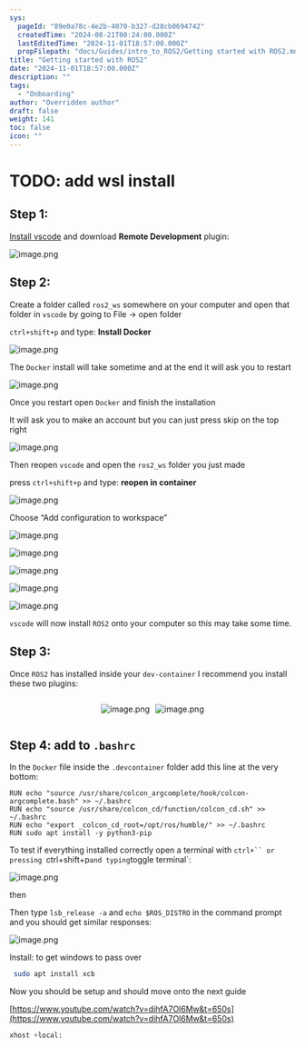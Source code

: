 ```yaml
---
sys:
  pageId: "89e0a78c-4e2b-4070-b327-d28cb0694742"
  createdTime: "2024-08-21T00:24:00.000Z"
  lastEditedTime: "2024-11-01T18:57:00.000Z"
  propFilepath: "docs/Guides/intro_to_ROS2/Getting started with ROS2.md"
title: "Getting started with ROS2"
date: "2024-11-01T18:57:00.000Z"
description: ""
tags:
  - "Onboarding"
author: "Overridden author"
draft: false
weight: 141
toc: false
icon: ""
---
```


# TODO: add wsl install

## Step 1:

[Install vscode](https://code.visualstudio.com/download) and download **Remote Development** plugin:

![image.png](https://prod-files-secure.s3.us-west-2.amazonaws.com/d518164a-d88e-44d1-a4ee-3adb3bd8bce0/efb52993-1881-4a40-b95e-6f020334f022/image.png?X-Amz-Algorithm=AWS4-HMAC-SHA256&X-Amz-Content-Sha256=UNSIGNED-PAYLOAD&X-Amz-Credential=ASIAZI2LB4666EHZXF5C%2F20250428%2Fus-west-2%2Fs3%2Faws4_request&X-Amz-Date=20250428T230817Z&X-Amz-Expires=3600&X-Amz-Security-Token=IQoJb3JpZ2luX2VjEOf%2F%2F%2F%2F%2F%2F%2F%2F%2F%2FwEaCXVzLXdlc3QtMiJGMEQCIFhUlNq2IH474DuwiSV4DQuTSI%2FfhIdHnplgaYO187b9AiAkEFGKAOeeCXVQoChVvdOF4WdzHoMPWQ%2BF7war9xRcKiqIBAiA%2F%2F%2F%2F%2F%2F%2F%2F%2F%2F8BEAAaDDYzNzQyMzE4MzgwNSIMJtLNbXU%2FytnsT72rKtwD5yREdW63phGDcUc8aY9oYI%2BjS61GcqEvai87qensy69xDFtz0JWz0yz27tQMlpY7OvvfiniRcKK8R18kzt7egphc3gnqUPZ6XpwuSeoxc6WaIvcrvZZIgfFb2oqb9htM9zvBsxMzpq%2BDydoMBo1ClzOALdkxxYZL2l5ilNQEeqNub5rO%2BUgBxIDg%2BO%2BQJREuGawWSxNkz8KXnqgLItxYRn9s6Knczc2tnUWmX86YVTTBMhOsBrRGStyFxgvxTYmBrRm7a4v3XFdx97i4%2FhucSTTwGbGMb159HPgOaKpE2uP66%2Fv9oiRMBvt4oWV%2FihNSGQELKElWDE9bijNFjbyba1Rq7atTH57t9W0iV0i7WKSWOdp6QKjPpEqrv%2FSiWizHiklhlqkZalDerFPpRqFWPV%2FCaKppozcbnabQAzvmKbrw1Xxi%2BCL0YBmZzwYTBZ56mnZs4nRqq8m1eeyq3M%2Fwlu9XEGtAn2R0pMjKsrEx7UBIw9hp1zbcDnpvgpV6A8py8R9DwTqBW2x67J0s39zj5kO7M3Dn9BiTz%2FH7W3DQb%2B7hABs5EyOSfHp0OLRxXU0hd%2BtY7ELISym2w3QnpkYMsmqbiiPNbap%2BkuNLmWQqbbaBrcHqW1ogDVYRZn8whorAwAY6pgEgzvE0cuAEVRAynMQVLJHvHPApyfCHKz94LHkYUskn3zw1QHlqKuHl1qY7O%2FTsIuqnh55sRwc56zsoSbwGBAioKKxMvGVzQD2SEf8yef00RVcJXjPxiM6xGUqNbhqeTR6KK0Km6sm7vl1uP%2Bb97Sz0H5N7eoOQ5aWc%2BEb7Jrt3qZm5OernY5ZFPbhA1mkPa6xPh%2B%2FyPp9ZPDyuqobR%2FXg%2B6LlTM7ed&X-Amz-Signature=d61c084c68f995020b1d6314014e6056467f7cd333fa70215188090729071866&X-Amz-SignedHeaders=host&x-id=GetObject)

## Step 2:

Create a folder called `ros2_ws` somewhere on your computer and open that folder in `vscode` by going to File → open folder 

`ctrl+shift+p` and type: **Install Docker**

![image.png](https://prod-files-secure.s3.us-west-2.amazonaws.com/d518164a-d88e-44d1-a4ee-3adb3bd8bce0/2269dc0e-1cd5-47ff-bceb-c04ad9b2eab0/image.png?X-Amz-Algorithm=AWS4-HMAC-SHA256&X-Amz-Content-Sha256=UNSIGNED-PAYLOAD&X-Amz-Credential=ASIAZI2LB4666EHZXF5C%2F20250428%2Fus-west-2%2Fs3%2Faws4_request&X-Amz-Date=20250428T230817Z&X-Amz-Expires=3600&X-Amz-Security-Token=IQoJb3JpZ2luX2VjEOf%2F%2F%2F%2F%2F%2F%2F%2F%2F%2FwEaCXVzLXdlc3QtMiJGMEQCIFhUlNq2IH474DuwiSV4DQuTSI%2FfhIdHnplgaYO187b9AiAkEFGKAOeeCXVQoChVvdOF4WdzHoMPWQ%2BF7war9xRcKiqIBAiA%2F%2F%2F%2F%2F%2F%2F%2F%2F%2F8BEAAaDDYzNzQyMzE4MzgwNSIMJtLNbXU%2FytnsT72rKtwD5yREdW63phGDcUc8aY9oYI%2BjS61GcqEvai87qensy69xDFtz0JWz0yz27tQMlpY7OvvfiniRcKK8R18kzt7egphc3gnqUPZ6XpwuSeoxc6WaIvcrvZZIgfFb2oqb9htM9zvBsxMzpq%2BDydoMBo1ClzOALdkxxYZL2l5ilNQEeqNub5rO%2BUgBxIDg%2BO%2BQJREuGawWSxNkz8KXnqgLItxYRn9s6Knczc2tnUWmX86YVTTBMhOsBrRGStyFxgvxTYmBrRm7a4v3XFdx97i4%2FhucSTTwGbGMb159HPgOaKpE2uP66%2Fv9oiRMBvt4oWV%2FihNSGQELKElWDE9bijNFjbyba1Rq7atTH57t9W0iV0i7WKSWOdp6QKjPpEqrv%2FSiWizHiklhlqkZalDerFPpRqFWPV%2FCaKppozcbnabQAzvmKbrw1Xxi%2BCL0YBmZzwYTBZ56mnZs4nRqq8m1eeyq3M%2Fwlu9XEGtAn2R0pMjKsrEx7UBIw9hp1zbcDnpvgpV6A8py8R9DwTqBW2x67J0s39zj5kO7M3Dn9BiTz%2FH7W3DQb%2B7hABs5EyOSfHp0OLRxXU0hd%2BtY7ELISym2w3QnpkYMsmqbiiPNbap%2BkuNLmWQqbbaBrcHqW1ogDVYRZn8whorAwAY6pgEgzvE0cuAEVRAynMQVLJHvHPApyfCHKz94LHkYUskn3zw1QHlqKuHl1qY7O%2FTsIuqnh55sRwc56zsoSbwGBAioKKxMvGVzQD2SEf8yef00RVcJXjPxiM6xGUqNbhqeTR6KK0Km6sm7vl1uP%2Bb97Sz0H5N7eoOQ5aWc%2BEb7Jrt3qZm5OernY5ZFPbhA1mkPa6xPh%2B%2FyPp9ZPDyuqobR%2FXg%2B6LlTM7ed&X-Amz-Signature=aa1ae035325083da325d2d8b82b73b8e0797c721f27bb15def6029ef7d7ddad3&X-Amz-SignedHeaders=host&x-id=GetObject)

The `Docker` install will take sometime and at the end it will ask you to restart

![image.png](https://prod-files-secure.s3.us-west-2.amazonaws.com/d518164a-d88e-44d1-a4ee-3adb3bd8bce0/ed233f78-be33-4b1f-b89c-9c346c0e961e/image.png?X-Amz-Algorithm=AWS4-HMAC-SHA256&X-Amz-Content-Sha256=UNSIGNED-PAYLOAD&X-Amz-Credential=ASIAZI2LB4666EHZXF5C%2F20250428%2Fus-west-2%2Fs3%2Faws4_request&X-Amz-Date=20250428T230817Z&X-Amz-Expires=3600&X-Amz-Security-Token=IQoJb3JpZ2luX2VjEOf%2F%2F%2F%2F%2F%2F%2F%2F%2F%2FwEaCXVzLXdlc3QtMiJGMEQCIFhUlNq2IH474DuwiSV4DQuTSI%2FfhIdHnplgaYO187b9AiAkEFGKAOeeCXVQoChVvdOF4WdzHoMPWQ%2BF7war9xRcKiqIBAiA%2F%2F%2F%2F%2F%2F%2F%2F%2F%2F8BEAAaDDYzNzQyMzE4MzgwNSIMJtLNbXU%2FytnsT72rKtwD5yREdW63phGDcUc8aY9oYI%2BjS61GcqEvai87qensy69xDFtz0JWz0yz27tQMlpY7OvvfiniRcKK8R18kzt7egphc3gnqUPZ6XpwuSeoxc6WaIvcrvZZIgfFb2oqb9htM9zvBsxMzpq%2BDydoMBo1ClzOALdkxxYZL2l5ilNQEeqNub5rO%2BUgBxIDg%2BO%2BQJREuGawWSxNkz8KXnqgLItxYRn9s6Knczc2tnUWmX86YVTTBMhOsBrRGStyFxgvxTYmBrRm7a4v3XFdx97i4%2FhucSTTwGbGMb159HPgOaKpE2uP66%2Fv9oiRMBvt4oWV%2FihNSGQELKElWDE9bijNFjbyba1Rq7atTH57t9W0iV0i7WKSWOdp6QKjPpEqrv%2FSiWizHiklhlqkZalDerFPpRqFWPV%2FCaKppozcbnabQAzvmKbrw1Xxi%2BCL0YBmZzwYTBZ56mnZs4nRqq8m1eeyq3M%2Fwlu9XEGtAn2R0pMjKsrEx7UBIw9hp1zbcDnpvgpV6A8py8R9DwTqBW2x67J0s39zj5kO7M3Dn9BiTz%2FH7W3DQb%2B7hABs5EyOSfHp0OLRxXU0hd%2BtY7ELISym2w3QnpkYMsmqbiiPNbap%2BkuNLmWQqbbaBrcHqW1ogDVYRZn8whorAwAY6pgEgzvE0cuAEVRAynMQVLJHvHPApyfCHKz94LHkYUskn3zw1QHlqKuHl1qY7O%2FTsIuqnh55sRwc56zsoSbwGBAioKKxMvGVzQD2SEf8yef00RVcJXjPxiM6xGUqNbhqeTR6KK0Km6sm7vl1uP%2Bb97Sz0H5N7eoOQ5aWc%2BEb7Jrt3qZm5OernY5ZFPbhA1mkPa6xPh%2B%2FyPp9ZPDyuqobR%2FXg%2B6LlTM7ed&X-Amz-Signature=2147510279e60a3f238b973943890c2bbfc0bcc70617a2ea1b85e66ecac92523&X-Amz-SignedHeaders=host&x-id=GetObject)

Once you restart open `Docker` and finish the installation

It will ask you to make an account but you can just press skip on the top right

![image.png](https://prod-files-secure.s3.us-west-2.amazonaws.com/d518164a-d88e-44d1-a4ee-3adb3bd8bce0/21010ad9-1659-4fd9-9f59-9932a09b2a3d/image.png?X-Amz-Algorithm=AWS4-HMAC-SHA256&X-Amz-Content-Sha256=UNSIGNED-PAYLOAD&X-Amz-Credential=ASIAZI2LB4666EHZXF5C%2F20250428%2Fus-west-2%2Fs3%2Faws4_request&X-Amz-Date=20250428T230817Z&X-Amz-Expires=3600&X-Amz-Security-Token=IQoJb3JpZ2luX2VjEOf%2F%2F%2F%2F%2F%2F%2F%2F%2F%2FwEaCXVzLXdlc3QtMiJGMEQCIFhUlNq2IH474DuwiSV4DQuTSI%2FfhIdHnplgaYO187b9AiAkEFGKAOeeCXVQoChVvdOF4WdzHoMPWQ%2BF7war9xRcKiqIBAiA%2F%2F%2F%2F%2F%2F%2F%2F%2F%2F8BEAAaDDYzNzQyMzE4MzgwNSIMJtLNbXU%2FytnsT72rKtwD5yREdW63phGDcUc8aY9oYI%2BjS61GcqEvai87qensy69xDFtz0JWz0yz27tQMlpY7OvvfiniRcKK8R18kzt7egphc3gnqUPZ6XpwuSeoxc6WaIvcrvZZIgfFb2oqb9htM9zvBsxMzpq%2BDydoMBo1ClzOALdkxxYZL2l5ilNQEeqNub5rO%2BUgBxIDg%2BO%2BQJREuGawWSxNkz8KXnqgLItxYRn9s6Knczc2tnUWmX86YVTTBMhOsBrRGStyFxgvxTYmBrRm7a4v3XFdx97i4%2FhucSTTwGbGMb159HPgOaKpE2uP66%2Fv9oiRMBvt4oWV%2FihNSGQELKElWDE9bijNFjbyba1Rq7atTH57t9W0iV0i7WKSWOdp6QKjPpEqrv%2FSiWizHiklhlqkZalDerFPpRqFWPV%2FCaKppozcbnabQAzvmKbrw1Xxi%2BCL0YBmZzwYTBZ56mnZs4nRqq8m1eeyq3M%2Fwlu9XEGtAn2R0pMjKsrEx7UBIw9hp1zbcDnpvgpV6A8py8R9DwTqBW2x67J0s39zj5kO7M3Dn9BiTz%2FH7W3DQb%2B7hABs5EyOSfHp0OLRxXU0hd%2BtY7ELISym2w3QnpkYMsmqbiiPNbap%2BkuNLmWQqbbaBrcHqW1ogDVYRZn8whorAwAY6pgEgzvE0cuAEVRAynMQVLJHvHPApyfCHKz94LHkYUskn3zw1QHlqKuHl1qY7O%2FTsIuqnh55sRwc56zsoSbwGBAioKKxMvGVzQD2SEf8yef00RVcJXjPxiM6xGUqNbhqeTR6KK0Km6sm7vl1uP%2Bb97Sz0H5N7eoOQ5aWc%2BEb7Jrt3qZm5OernY5ZFPbhA1mkPa6xPh%2B%2FyPp9ZPDyuqobR%2FXg%2B6LlTM7ed&X-Amz-Signature=0c5d75699ff0fd84c8e11610fbfc36d4a5732e7a2891cde19e8212dd8c403a76&X-Amz-SignedHeaders=host&x-id=GetObject)

Then reopen `vscode` and open the `ros2_ws` folder you just made

press `ctrl+shift+p` and type: **reopen in container**

![image.png](https://prod-files-secure.s3.us-west-2.amazonaws.com/d518164a-d88e-44d1-a4ee-3adb3bd8bce0/4e93b8c2-41ad-488c-8095-c74205196118/image.png?X-Amz-Algorithm=AWS4-HMAC-SHA256&X-Amz-Content-Sha256=UNSIGNED-PAYLOAD&X-Amz-Credential=ASIAZI2LB4666EHZXF5C%2F20250428%2Fus-west-2%2Fs3%2Faws4_request&X-Amz-Date=20250428T230817Z&X-Amz-Expires=3600&X-Amz-Security-Token=IQoJb3JpZ2luX2VjEOf%2F%2F%2F%2F%2F%2F%2F%2F%2F%2FwEaCXVzLXdlc3QtMiJGMEQCIFhUlNq2IH474DuwiSV4DQuTSI%2FfhIdHnplgaYO187b9AiAkEFGKAOeeCXVQoChVvdOF4WdzHoMPWQ%2BF7war9xRcKiqIBAiA%2F%2F%2F%2F%2F%2F%2F%2F%2F%2F8BEAAaDDYzNzQyMzE4MzgwNSIMJtLNbXU%2FytnsT72rKtwD5yREdW63phGDcUc8aY9oYI%2BjS61GcqEvai87qensy69xDFtz0JWz0yz27tQMlpY7OvvfiniRcKK8R18kzt7egphc3gnqUPZ6XpwuSeoxc6WaIvcrvZZIgfFb2oqb9htM9zvBsxMzpq%2BDydoMBo1ClzOALdkxxYZL2l5ilNQEeqNub5rO%2BUgBxIDg%2BO%2BQJREuGawWSxNkz8KXnqgLItxYRn9s6Knczc2tnUWmX86YVTTBMhOsBrRGStyFxgvxTYmBrRm7a4v3XFdx97i4%2FhucSTTwGbGMb159HPgOaKpE2uP66%2Fv9oiRMBvt4oWV%2FihNSGQELKElWDE9bijNFjbyba1Rq7atTH57t9W0iV0i7WKSWOdp6QKjPpEqrv%2FSiWizHiklhlqkZalDerFPpRqFWPV%2FCaKppozcbnabQAzvmKbrw1Xxi%2BCL0YBmZzwYTBZ56mnZs4nRqq8m1eeyq3M%2Fwlu9XEGtAn2R0pMjKsrEx7UBIw9hp1zbcDnpvgpV6A8py8R9DwTqBW2x67J0s39zj5kO7M3Dn9BiTz%2FH7W3DQb%2B7hABs5EyOSfHp0OLRxXU0hd%2BtY7ELISym2w3QnpkYMsmqbiiPNbap%2BkuNLmWQqbbaBrcHqW1ogDVYRZn8whorAwAY6pgEgzvE0cuAEVRAynMQVLJHvHPApyfCHKz94LHkYUskn3zw1QHlqKuHl1qY7O%2FTsIuqnh55sRwc56zsoSbwGBAioKKxMvGVzQD2SEf8yef00RVcJXjPxiM6xGUqNbhqeTR6KK0Km6sm7vl1uP%2Bb97Sz0H5N7eoOQ5aWc%2BEb7Jrt3qZm5OernY5ZFPbhA1mkPa6xPh%2B%2FyPp9ZPDyuqobR%2FXg%2B6LlTM7ed&X-Amz-Signature=19dff40a9b7b6580157ddc84c4a7dfdc452687480c2f68407171152722caf13d&X-Amz-SignedHeaders=host&x-id=GetObject)

Choose “Add configuration to workspace”

![image.png](https://prod-files-secure.s3.us-west-2.amazonaws.com/d518164a-d88e-44d1-a4ee-3adb3bd8bce0/9560b282-5060-4989-ba37-97e7b2c22476/image.png?X-Amz-Algorithm=AWS4-HMAC-SHA256&X-Amz-Content-Sha256=UNSIGNED-PAYLOAD&X-Amz-Credential=ASIAZI2LB4666EHZXF5C%2F20250428%2Fus-west-2%2Fs3%2Faws4_request&X-Amz-Date=20250428T230817Z&X-Amz-Expires=3600&X-Amz-Security-Token=IQoJb3JpZ2luX2VjEOf%2F%2F%2F%2F%2F%2F%2F%2F%2F%2FwEaCXVzLXdlc3QtMiJGMEQCIFhUlNq2IH474DuwiSV4DQuTSI%2FfhIdHnplgaYO187b9AiAkEFGKAOeeCXVQoChVvdOF4WdzHoMPWQ%2BF7war9xRcKiqIBAiA%2F%2F%2F%2F%2F%2F%2F%2F%2F%2F8BEAAaDDYzNzQyMzE4MzgwNSIMJtLNbXU%2FytnsT72rKtwD5yREdW63phGDcUc8aY9oYI%2BjS61GcqEvai87qensy69xDFtz0JWz0yz27tQMlpY7OvvfiniRcKK8R18kzt7egphc3gnqUPZ6XpwuSeoxc6WaIvcrvZZIgfFb2oqb9htM9zvBsxMzpq%2BDydoMBo1ClzOALdkxxYZL2l5ilNQEeqNub5rO%2BUgBxIDg%2BO%2BQJREuGawWSxNkz8KXnqgLItxYRn9s6Knczc2tnUWmX86YVTTBMhOsBrRGStyFxgvxTYmBrRm7a4v3XFdx97i4%2FhucSTTwGbGMb159HPgOaKpE2uP66%2Fv9oiRMBvt4oWV%2FihNSGQELKElWDE9bijNFjbyba1Rq7atTH57t9W0iV0i7WKSWOdp6QKjPpEqrv%2FSiWizHiklhlqkZalDerFPpRqFWPV%2FCaKppozcbnabQAzvmKbrw1Xxi%2BCL0YBmZzwYTBZ56mnZs4nRqq8m1eeyq3M%2Fwlu9XEGtAn2R0pMjKsrEx7UBIw9hp1zbcDnpvgpV6A8py8R9DwTqBW2x67J0s39zj5kO7M3Dn9BiTz%2FH7W3DQb%2B7hABs5EyOSfHp0OLRxXU0hd%2BtY7ELISym2w3QnpkYMsmqbiiPNbap%2BkuNLmWQqbbaBrcHqW1ogDVYRZn8whorAwAY6pgEgzvE0cuAEVRAynMQVLJHvHPApyfCHKz94LHkYUskn3zw1QHlqKuHl1qY7O%2FTsIuqnh55sRwc56zsoSbwGBAioKKxMvGVzQD2SEf8yef00RVcJXjPxiM6xGUqNbhqeTR6KK0Km6sm7vl1uP%2Bb97Sz0H5N7eoOQ5aWc%2BEb7Jrt3qZm5OernY5ZFPbhA1mkPa6xPh%2B%2FyPp9ZPDyuqobR%2FXg%2B6LlTM7ed&X-Amz-Signature=bb8d868a58518c1343ee6f35a91a52f1bb7afb5a7499b31e48075564bcbd1d28&X-Amz-SignedHeaders=host&x-id=GetObject)

![image.png](https://prod-files-secure.s3.us-west-2.amazonaws.com/d518164a-d88e-44d1-a4ee-3adb3bd8bce0/2ee63f81-886b-48e8-a553-dc6e5eac99e4/image.png?X-Amz-Algorithm=AWS4-HMAC-SHA256&X-Amz-Content-Sha256=UNSIGNED-PAYLOAD&X-Amz-Credential=ASIAZI2LB4666EHZXF5C%2F20250428%2Fus-west-2%2Fs3%2Faws4_request&X-Amz-Date=20250428T230817Z&X-Amz-Expires=3600&X-Amz-Security-Token=IQoJb3JpZ2luX2VjEOf%2F%2F%2F%2F%2F%2F%2F%2F%2F%2FwEaCXVzLXdlc3QtMiJGMEQCIFhUlNq2IH474DuwiSV4DQuTSI%2FfhIdHnplgaYO187b9AiAkEFGKAOeeCXVQoChVvdOF4WdzHoMPWQ%2BF7war9xRcKiqIBAiA%2F%2F%2F%2F%2F%2F%2F%2F%2F%2F8BEAAaDDYzNzQyMzE4MzgwNSIMJtLNbXU%2FytnsT72rKtwD5yREdW63phGDcUc8aY9oYI%2BjS61GcqEvai87qensy69xDFtz0JWz0yz27tQMlpY7OvvfiniRcKK8R18kzt7egphc3gnqUPZ6XpwuSeoxc6WaIvcrvZZIgfFb2oqb9htM9zvBsxMzpq%2BDydoMBo1ClzOALdkxxYZL2l5ilNQEeqNub5rO%2BUgBxIDg%2BO%2BQJREuGawWSxNkz8KXnqgLItxYRn9s6Knczc2tnUWmX86YVTTBMhOsBrRGStyFxgvxTYmBrRm7a4v3XFdx97i4%2FhucSTTwGbGMb159HPgOaKpE2uP66%2Fv9oiRMBvt4oWV%2FihNSGQELKElWDE9bijNFjbyba1Rq7atTH57t9W0iV0i7WKSWOdp6QKjPpEqrv%2FSiWizHiklhlqkZalDerFPpRqFWPV%2FCaKppozcbnabQAzvmKbrw1Xxi%2BCL0YBmZzwYTBZ56mnZs4nRqq8m1eeyq3M%2Fwlu9XEGtAn2R0pMjKsrEx7UBIw9hp1zbcDnpvgpV6A8py8R9DwTqBW2x67J0s39zj5kO7M3Dn9BiTz%2FH7W3DQb%2B7hABs5EyOSfHp0OLRxXU0hd%2BtY7ELISym2w3QnpkYMsmqbiiPNbap%2BkuNLmWQqbbaBrcHqW1ogDVYRZn8whorAwAY6pgEgzvE0cuAEVRAynMQVLJHvHPApyfCHKz94LHkYUskn3zw1QHlqKuHl1qY7O%2FTsIuqnh55sRwc56zsoSbwGBAioKKxMvGVzQD2SEf8yef00RVcJXjPxiM6xGUqNbhqeTR6KK0Km6sm7vl1uP%2Bb97Sz0H5N7eoOQ5aWc%2BEb7Jrt3qZm5OernY5ZFPbhA1mkPa6xPh%2B%2FyPp9ZPDyuqobR%2FXg%2B6LlTM7ed&X-Amz-Signature=232ce1ee279d7fb1235b70acfc474a98fcbc8ac976dbaa107d33ab288cecdf62&X-Amz-SignedHeaders=host&x-id=GetObject)

![image.png](https://prod-files-secure.s3.us-west-2.amazonaws.com/d518164a-d88e-44d1-a4ee-3adb3bd8bce0/ae1580b2-b048-407e-aed9-b584224a7a04/image.png?X-Amz-Algorithm=AWS4-HMAC-SHA256&X-Amz-Content-Sha256=UNSIGNED-PAYLOAD&X-Amz-Credential=ASIAZI2LB4666EHZXF5C%2F20250428%2Fus-west-2%2Fs3%2Faws4_request&X-Amz-Date=20250428T230817Z&X-Amz-Expires=3600&X-Amz-Security-Token=IQoJb3JpZ2luX2VjEOf%2F%2F%2F%2F%2F%2F%2F%2F%2F%2FwEaCXVzLXdlc3QtMiJGMEQCIFhUlNq2IH474DuwiSV4DQuTSI%2FfhIdHnplgaYO187b9AiAkEFGKAOeeCXVQoChVvdOF4WdzHoMPWQ%2BF7war9xRcKiqIBAiA%2F%2F%2F%2F%2F%2F%2F%2F%2F%2F8BEAAaDDYzNzQyMzE4MzgwNSIMJtLNbXU%2FytnsT72rKtwD5yREdW63phGDcUc8aY9oYI%2BjS61GcqEvai87qensy69xDFtz0JWz0yz27tQMlpY7OvvfiniRcKK8R18kzt7egphc3gnqUPZ6XpwuSeoxc6WaIvcrvZZIgfFb2oqb9htM9zvBsxMzpq%2BDydoMBo1ClzOALdkxxYZL2l5ilNQEeqNub5rO%2BUgBxIDg%2BO%2BQJREuGawWSxNkz8KXnqgLItxYRn9s6Knczc2tnUWmX86YVTTBMhOsBrRGStyFxgvxTYmBrRm7a4v3XFdx97i4%2FhucSTTwGbGMb159HPgOaKpE2uP66%2Fv9oiRMBvt4oWV%2FihNSGQELKElWDE9bijNFjbyba1Rq7atTH57t9W0iV0i7WKSWOdp6QKjPpEqrv%2FSiWizHiklhlqkZalDerFPpRqFWPV%2FCaKppozcbnabQAzvmKbrw1Xxi%2BCL0YBmZzwYTBZ56mnZs4nRqq8m1eeyq3M%2Fwlu9XEGtAn2R0pMjKsrEx7UBIw9hp1zbcDnpvgpV6A8py8R9DwTqBW2x67J0s39zj5kO7M3Dn9BiTz%2FH7W3DQb%2B7hABs5EyOSfHp0OLRxXU0hd%2BtY7ELISym2w3QnpkYMsmqbiiPNbap%2BkuNLmWQqbbaBrcHqW1ogDVYRZn8whorAwAY6pgEgzvE0cuAEVRAynMQVLJHvHPApyfCHKz94LHkYUskn3zw1QHlqKuHl1qY7O%2FTsIuqnh55sRwc56zsoSbwGBAioKKxMvGVzQD2SEf8yef00RVcJXjPxiM6xGUqNbhqeTR6KK0Km6sm7vl1uP%2Bb97Sz0H5N7eoOQ5aWc%2BEb7Jrt3qZm5OernY5ZFPbhA1mkPa6xPh%2B%2FyPp9ZPDyuqobR%2FXg%2B6LlTM7ed&X-Amz-Signature=6f14c167bf5d5590efd81d05b7c0dc594c4bc29af43470c76586f3af724cf31a&X-Amz-SignedHeaders=host&x-id=GetObject)

![image.png](https://prod-files-secure.s3.us-west-2.amazonaws.com/d518164a-d88e-44d1-a4ee-3adb3bd8bce0/53255b28-f75e-430f-b9e3-c0ac8577e42b/image.png?X-Amz-Algorithm=AWS4-HMAC-SHA256&X-Amz-Content-Sha256=UNSIGNED-PAYLOAD&X-Amz-Credential=ASIAZI2LB4666EHZXF5C%2F20250428%2Fus-west-2%2Fs3%2Faws4_request&X-Amz-Date=20250428T230817Z&X-Amz-Expires=3600&X-Amz-Security-Token=IQoJb3JpZ2luX2VjEOf%2F%2F%2F%2F%2F%2F%2F%2F%2F%2FwEaCXVzLXdlc3QtMiJGMEQCIFhUlNq2IH474DuwiSV4DQuTSI%2FfhIdHnplgaYO187b9AiAkEFGKAOeeCXVQoChVvdOF4WdzHoMPWQ%2BF7war9xRcKiqIBAiA%2F%2F%2F%2F%2F%2F%2F%2F%2F%2F8BEAAaDDYzNzQyMzE4MzgwNSIMJtLNbXU%2FytnsT72rKtwD5yREdW63phGDcUc8aY9oYI%2BjS61GcqEvai87qensy69xDFtz0JWz0yz27tQMlpY7OvvfiniRcKK8R18kzt7egphc3gnqUPZ6XpwuSeoxc6WaIvcrvZZIgfFb2oqb9htM9zvBsxMzpq%2BDydoMBo1ClzOALdkxxYZL2l5ilNQEeqNub5rO%2BUgBxIDg%2BO%2BQJREuGawWSxNkz8KXnqgLItxYRn9s6Knczc2tnUWmX86YVTTBMhOsBrRGStyFxgvxTYmBrRm7a4v3XFdx97i4%2FhucSTTwGbGMb159HPgOaKpE2uP66%2Fv9oiRMBvt4oWV%2FihNSGQELKElWDE9bijNFjbyba1Rq7atTH57t9W0iV0i7WKSWOdp6QKjPpEqrv%2FSiWizHiklhlqkZalDerFPpRqFWPV%2FCaKppozcbnabQAzvmKbrw1Xxi%2BCL0YBmZzwYTBZ56mnZs4nRqq8m1eeyq3M%2Fwlu9XEGtAn2R0pMjKsrEx7UBIw9hp1zbcDnpvgpV6A8py8R9DwTqBW2x67J0s39zj5kO7M3Dn9BiTz%2FH7W3DQb%2B7hABs5EyOSfHp0OLRxXU0hd%2BtY7ELISym2w3QnpkYMsmqbiiPNbap%2BkuNLmWQqbbaBrcHqW1ogDVYRZn8whorAwAY6pgEgzvE0cuAEVRAynMQVLJHvHPApyfCHKz94LHkYUskn3zw1QHlqKuHl1qY7O%2FTsIuqnh55sRwc56zsoSbwGBAioKKxMvGVzQD2SEf8yef00RVcJXjPxiM6xGUqNbhqeTR6KK0Km6sm7vl1uP%2Bb97Sz0H5N7eoOQ5aWc%2BEb7Jrt3qZm5OernY5ZFPbhA1mkPa6xPh%2B%2FyPp9ZPDyuqobR%2FXg%2B6LlTM7ed&X-Amz-Signature=cb7350804ada1a5ea57fd7085f6cd9d0f4396e7a39737d9036026885076bea6a&X-Amz-SignedHeaders=host&x-id=GetObject)

![image.png](https://prod-files-secure.s3.us-west-2.amazonaws.com/d518164a-d88e-44d1-a4ee-3adb3bd8bce0/7c562767-5af9-4ffb-97d1-327bcdf4ee00/image.png?X-Amz-Algorithm=AWS4-HMAC-SHA256&X-Amz-Content-Sha256=UNSIGNED-PAYLOAD&X-Amz-Credential=ASIAZI2LB4666EHZXF5C%2F20250428%2Fus-west-2%2Fs3%2Faws4_request&X-Amz-Date=20250428T230817Z&X-Amz-Expires=3600&X-Amz-Security-Token=IQoJb3JpZ2luX2VjEOf%2F%2F%2F%2F%2F%2F%2F%2F%2F%2FwEaCXVzLXdlc3QtMiJGMEQCIFhUlNq2IH474DuwiSV4DQuTSI%2FfhIdHnplgaYO187b9AiAkEFGKAOeeCXVQoChVvdOF4WdzHoMPWQ%2BF7war9xRcKiqIBAiA%2F%2F%2F%2F%2F%2F%2F%2F%2F%2F8BEAAaDDYzNzQyMzE4MzgwNSIMJtLNbXU%2FytnsT72rKtwD5yREdW63phGDcUc8aY9oYI%2BjS61GcqEvai87qensy69xDFtz0JWz0yz27tQMlpY7OvvfiniRcKK8R18kzt7egphc3gnqUPZ6XpwuSeoxc6WaIvcrvZZIgfFb2oqb9htM9zvBsxMzpq%2BDydoMBo1ClzOALdkxxYZL2l5ilNQEeqNub5rO%2BUgBxIDg%2BO%2BQJREuGawWSxNkz8KXnqgLItxYRn9s6Knczc2tnUWmX86YVTTBMhOsBrRGStyFxgvxTYmBrRm7a4v3XFdx97i4%2FhucSTTwGbGMb159HPgOaKpE2uP66%2Fv9oiRMBvt4oWV%2FihNSGQELKElWDE9bijNFjbyba1Rq7atTH57t9W0iV0i7WKSWOdp6QKjPpEqrv%2FSiWizHiklhlqkZalDerFPpRqFWPV%2FCaKppozcbnabQAzvmKbrw1Xxi%2BCL0YBmZzwYTBZ56mnZs4nRqq8m1eeyq3M%2Fwlu9XEGtAn2R0pMjKsrEx7UBIw9hp1zbcDnpvgpV6A8py8R9DwTqBW2x67J0s39zj5kO7M3Dn9BiTz%2FH7W3DQb%2B7hABs5EyOSfHp0OLRxXU0hd%2BtY7ELISym2w3QnpkYMsmqbiiPNbap%2BkuNLmWQqbbaBrcHqW1ogDVYRZn8whorAwAY6pgEgzvE0cuAEVRAynMQVLJHvHPApyfCHKz94LHkYUskn3zw1QHlqKuHl1qY7O%2FTsIuqnh55sRwc56zsoSbwGBAioKKxMvGVzQD2SEf8yef00RVcJXjPxiM6xGUqNbhqeTR6KK0Km6sm7vl1uP%2Bb97Sz0H5N7eoOQ5aWc%2BEb7Jrt3qZm5OernY5ZFPbhA1mkPa6xPh%2B%2FyPp9ZPDyuqobR%2FXg%2B6LlTM7ed&X-Amz-Signature=e6130a5c32f41915fc7da1bfe010586fd0f17bb07aac7476d81037155017af47&X-Amz-SignedHeaders=host&x-id=GetObject)

`vscode` will now install `ROS2` onto your computer so this may take some time.

## Step 3:

Once `ROS2` has installed inside your `dev-container` I recommend you install these two plugins:

<div style="display: flex;flex-direction: row; column-gap:10px; max-width: 630px;justify-content: center;">
<div>

![image.png](https://prod-files-secure.s3.us-west-2.amazonaws.com/d518164a-d88e-44d1-a4ee-3adb3bd8bce0/3fc3d550-5a54-4ba1-ba6b-faa01cdb7369/image.png?X-Amz-Algorithm=AWS4-HMAC-SHA256&X-Amz-Content-Sha256=UNSIGNED-PAYLOAD&X-Amz-Credential=ASIAZI2LB466YX6CUQAQ%2F20250428%2Fus-west-2%2Fs3%2Faws4_request&X-Amz-Date=20250428T230825Z&X-Amz-Expires=3600&X-Amz-Security-Token=IQoJb3JpZ2luX2VjEOf%2F%2F%2F%2F%2F%2F%2F%2F%2F%2FwEaCXVzLXdlc3QtMiJHMEUCIQDAz1ZPhW9Zcg1ySBqSVg0OepuoDUbDwXsJelbI1txjuQIgGaQrtR6vCmSk2OLX%2FWb1URKq%2FzcMFv0NAyMLpJ%2BdGqkqiAQIgP%2F%2F%2F%2F%2F%2F%2F%2F%2F%2FARAAGgw2Mzc0MjMxODM4MDUiDOzn%2FDQK0OYEv7cpkircA%2BGLGnsGxNWd3hE9aXRSFDVKdX0Av7EMGIx5iYbbJyfyI%2FIOv9eMtsDbhVhAUfOSPJ5h4tGuuO9VSlz1YtSm9arD970NcZez%2B86Xc%2BjvwwESYsC1RckFaFjYiPuEkvMn8mN85c%2F5RXIXpSVjQQ6%2FwBGybfBTjnKcEd60ruj289XXGMO1tBwz8kRop4gEE6PnMUP3y03p4MbspMisPDRfyYLYPXz6CY7XkH4yAhGnybxd3V4UxbdIpGXbWrIBVBOvmni4ZTKiGSvR4KYBt6xJfy1FEv9%2FgRu2qu7tjXV4PFHNxftVH%2FwOYK2kaUJpwru9DMjzwBME6ukSZj3UST1N%2BrLg%2F14OCxr5Y%2BMV%2Fz6fAH%2FF2Sm1MiTmkHMkBFNtgi363OYUEd0mNe0RG4iDnfvj0M4jaBFzcj0LQ8zlP%2F8LUl67FLrrFbZjLS0xzQ8EEvTUlYHwV7rp3Bz0k7MrXeGwaXkkIFunxrN46CMgrDePlq4xHgA83JnlyLXeOT01SeKMfB590mJ%2Fxj1QzBFO2hQmWRY%2F7cQ5WDJiBLsbaL0fp4Zkj2B%2FxR%2FkdSz4JogO1kBuAA9kvz2Q45WjIFq7imsYuA3925n9D3WaKqzn7JGy4Qbp5vf%2BSXH8HX%2F4K%2FxpMPiJwMAGOqUBNPzoqaWowKMkOHtq1Z%2Bb6Eilx1SprbZGC%2BwabT1fRpK8e%2FqSeGzlkWOnA0VbbW19XSbkt1sLpUl9NznSfINVwBcqejkmqii%2F7FKmSIA6DtY7e2XupXqUxtrzYfTT%2BfAdS9lArxcCcGxrVwcEpGMv4T6eSsEoxChfmLkPZDfh380XaRuFhHHq1Leks4AZi%2FnEmxyTCadUEpMBMvqN%2B%2Bk5gxVdDf5u&X-Amz-Signature=7961c1336ca018a5d6a68a6a454a166351cb9cc73ce15042b497015f650a25ff&X-Amz-SignedHeaders=host&x-id=GetObject)

</div>
<div>

![image.png](https://prod-files-secure.s3.us-west-2.amazonaws.com/d518164a-d88e-44d1-a4ee-3adb3bd8bce0/d994cc66-13c2-4093-a5a3-f84cf4601a82/image.png?X-Amz-Algorithm=AWS4-HMAC-SHA256&X-Amz-Content-Sha256=UNSIGNED-PAYLOAD&X-Amz-Credential=ASIAZI2LB466XFZMBWVI%2F20250428%2Fus-west-2%2Fs3%2Faws4_request&X-Amz-Date=20250428T230826Z&X-Amz-Expires=3600&X-Amz-Security-Token=IQoJb3JpZ2luX2VjEOf%2F%2F%2F%2F%2F%2F%2F%2F%2F%2FwEaCXVzLXdlc3QtMiJGMEQCIExfQrA6ZmAmktjkYOIF%2FV3dckLY5G%2Bv9pQGZns%2BJUGtAiBOWCeLtvIZOm5vninj8v74SIyJqak4vIHmlHx1MW4eACqIBAiA%2F%2F%2F%2F%2F%2F%2F%2F%2F%2F8BEAAaDDYzNzQyMzE4MzgwNSIMufAOORQ4VauIQKfRKtwDsJuYTcYdKOj%2B2ORMqJUl1mLOt%2FJkM9re2sIO7IvUXgFptgJPTzPkaQdu5WiG9mcmtC61b14u11y%2FjFUIPDTUQBqg1lEwKzKmnrdwbnQPaMxgCk9R9YHSEzKfEvkEi1%2BegFd0SP7KoD69tBvlGzOUhAC2o78U1qdpaFKU62sNvJYuFRlcptf37O9uYnXt1RgeFfSeZQQ798aGJPDhawaSv5imU2iG8td5h6gTP5uZfmjVxzRwhypZ0N%2F3pizc9UmBPDzjfn7mCx2fDLDYuE%2FGjdBAHKDBFrsOuw5BCZWYzNuXuq6bC%2FA%2Ft1Cvdu6zpsY%2BMrsFKxZayrQ3XCcYMVTGfefcBh5pGqiZbyX6pfhS7qWVR9Dq0Z3ZDTElOK%2B1Rl9GsUHNHO00lmUkVrHnycIIk9Zld%2F1FGiNGF2cr3FgN7FSWE29x9y2q8wO%2BsfkWmpVMuDxGvCZIwdLAFiK730FvE%2Fs53AXndwiyXI5L5%2FB18TDNm93GHOIP%2BZXUKzF12yGRfcTfT5HnC7wt30og%2BooN6aPhbEorCypXayvWJcWm8zahqGmG5xIDV6zcgToie4JgxG64jtFEKyetVQ4m5ZoP102tlgvYSzXVLJvYCgNh%2BqbxIRJHXjwUUncfPa0wmorAwAY6pgEHxv4Spv8bCFTFStsLszT7djXA1WziTUplATPT5xf%2FKmuucfHJ2HO0AZcJyxZDk7w7ZTxnEm1eCajZCbQHeArpMkt%2FbCWHr8LFoSC0i9P0lwVJ1TzcZsoncg6P74Su6d0Fjnp4bfXdz6SOOzkr%2FYfbBG38M4vfhFgAJ5vDQYqMaL9FhK%2FZhIuAN7RWJH6dmX2EyqB2zK1tytWUdiSb%2F%2BPzsnt3patY&X-Amz-Signature=188038a02557d199a37a8421b725b2131ee70c02829659df90a92afe28cfd038&X-Amz-SignedHeaders=host&x-id=GetObject)

</div>
</div>

## Step 4: add to `.bashrc`

In the `Docker` file inside the `.devcontainer` folder add this line at the very bottom: 

```docker
RUN echo "source /usr/share/colcon_argcomplete/hook/colcon-argcomplete.bash" >> ~/.bashrc
RUN echo "source /usr/share/colcon_cd/function/colcon_cd.sh" >> ~/.bashrc
RUN echo "export _colcon_cd_root=/opt/ros/humble/" >> ~/.bashrc
RUN sudo apt install -y python3-pip 
```

To test if everything installed correctly open a terminal with `ctrl+`` or pressing `ctrl+shift+p` and typing `toggle terminal`:

![image.png](https://prod-files-secure.s3.us-west-2.amazonaws.com/d518164a-d88e-44d1-a4ee-3adb3bd8bce0/6a4943d8-b04e-4c02-9a58-775f3384d1a5/image.png?X-Amz-Algorithm=AWS4-HMAC-SHA256&X-Amz-Content-Sha256=UNSIGNED-PAYLOAD&X-Amz-Credential=ASIAZI2LB4666EHZXF5C%2F20250428%2Fus-west-2%2Fs3%2Faws4_request&X-Amz-Date=20250428T230817Z&X-Amz-Expires=3600&X-Amz-Security-Token=IQoJb3JpZ2luX2VjEOf%2F%2F%2F%2F%2F%2F%2F%2F%2F%2FwEaCXVzLXdlc3QtMiJGMEQCIFhUlNq2IH474DuwiSV4DQuTSI%2FfhIdHnplgaYO187b9AiAkEFGKAOeeCXVQoChVvdOF4WdzHoMPWQ%2BF7war9xRcKiqIBAiA%2F%2F%2F%2F%2F%2F%2F%2F%2F%2F8BEAAaDDYzNzQyMzE4MzgwNSIMJtLNbXU%2FytnsT72rKtwD5yREdW63phGDcUc8aY9oYI%2BjS61GcqEvai87qensy69xDFtz0JWz0yz27tQMlpY7OvvfiniRcKK8R18kzt7egphc3gnqUPZ6XpwuSeoxc6WaIvcrvZZIgfFb2oqb9htM9zvBsxMzpq%2BDydoMBo1ClzOALdkxxYZL2l5ilNQEeqNub5rO%2BUgBxIDg%2BO%2BQJREuGawWSxNkz8KXnqgLItxYRn9s6Knczc2tnUWmX86YVTTBMhOsBrRGStyFxgvxTYmBrRm7a4v3XFdx97i4%2FhucSTTwGbGMb159HPgOaKpE2uP66%2Fv9oiRMBvt4oWV%2FihNSGQELKElWDE9bijNFjbyba1Rq7atTH57t9W0iV0i7WKSWOdp6QKjPpEqrv%2FSiWizHiklhlqkZalDerFPpRqFWPV%2FCaKppozcbnabQAzvmKbrw1Xxi%2BCL0YBmZzwYTBZ56mnZs4nRqq8m1eeyq3M%2Fwlu9XEGtAn2R0pMjKsrEx7UBIw9hp1zbcDnpvgpV6A8py8R9DwTqBW2x67J0s39zj5kO7M3Dn9BiTz%2FH7W3DQb%2B7hABs5EyOSfHp0OLRxXU0hd%2BtY7ELISym2w3QnpkYMsmqbiiPNbap%2BkuNLmWQqbbaBrcHqW1ogDVYRZn8whorAwAY6pgEgzvE0cuAEVRAynMQVLJHvHPApyfCHKz94LHkYUskn3zw1QHlqKuHl1qY7O%2FTsIuqnh55sRwc56zsoSbwGBAioKKxMvGVzQD2SEf8yef00RVcJXjPxiM6xGUqNbhqeTR6KK0Km6sm7vl1uP%2Bb97Sz0H5N7eoOQ5aWc%2BEb7Jrt3qZm5OernY5ZFPbhA1mkPa6xPh%2B%2FyPp9ZPDyuqobR%2FXg%2B6LlTM7ed&X-Amz-Signature=f046463f9698c4aac0b37e3a4401d738f1892ee9c3840413b9f564dcc4ff9d5a&X-Amz-SignedHeaders=host&x-id=GetObject)

then 

Then type `lsb_release -a` and `echo $ROS_DISTRO` in the command prompt and you should get similar responses:

![image.png](https://prod-files-secure.s3.us-west-2.amazonaws.com/d518164a-d88e-44d1-a4ee-3adb3bd8bce0/3e635dec-a805-4e85-8b9e-d000e5b71a4e/image.png?X-Amz-Algorithm=AWS4-HMAC-SHA256&X-Amz-Content-Sha256=UNSIGNED-PAYLOAD&X-Amz-Credential=ASIAZI2LB4666EHZXF5C%2F20250428%2Fus-west-2%2Fs3%2Faws4_request&X-Amz-Date=20250428T230817Z&X-Amz-Expires=3600&X-Amz-Security-Token=IQoJb3JpZ2luX2VjEOf%2F%2F%2F%2F%2F%2F%2F%2F%2F%2FwEaCXVzLXdlc3QtMiJGMEQCIFhUlNq2IH474DuwiSV4DQuTSI%2FfhIdHnplgaYO187b9AiAkEFGKAOeeCXVQoChVvdOF4WdzHoMPWQ%2BF7war9xRcKiqIBAiA%2F%2F%2F%2F%2F%2F%2F%2F%2F%2F8BEAAaDDYzNzQyMzE4MzgwNSIMJtLNbXU%2FytnsT72rKtwD5yREdW63phGDcUc8aY9oYI%2BjS61GcqEvai87qensy69xDFtz0JWz0yz27tQMlpY7OvvfiniRcKK8R18kzt7egphc3gnqUPZ6XpwuSeoxc6WaIvcrvZZIgfFb2oqb9htM9zvBsxMzpq%2BDydoMBo1ClzOALdkxxYZL2l5ilNQEeqNub5rO%2BUgBxIDg%2BO%2BQJREuGawWSxNkz8KXnqgLItxYRn9s6Knczc2tnUWmX86YVTTBMhOsBrRGStyFxgvxTYmBrRm7a4v3XFdx97i4%2FhucSTTwGbGMb159HPgOaKpE2uP66%2Fv9oiRMBvt4oWV%2FihNSGQELKElWDE9bijNFjbyba1Rq7atTH57t9W0iV0i7WKSWOdp6QKjPpEqrv%2FSiWizHiklhlqkZalDerFPpRqFWPV%2FCaKppozcbnabQAzvmKbrw1Xxi%2BCL0YBmZzwYTBZ56mnZs4nRqq8m1eeyq3M%2Fwlu9XEGtAn2R0pMjKsrEx7UBIw9hp1zbcDnpvgpV6A8py8R9DwTqBW2x67J0s39zj5kO7M3Dn9BiTz%2FH7W3DQb%2B7hABs5EyOSfHp0OLRxXU0hd%2BtY7ELISym2w3QnpkYMsmqbiiPNbap%2BkuNLmWQqbbaBrcHqW1ogDVYRZn8whorAwAY6pgEgzvE0cuAEVRAynMQVLJHvHPApyfCHKz94LHkYUskn3zw1QHlqKuHl1qY7O%2FTsIuqnh55sRwc56zsoSbwGBAioKKxMvGVzQD2SEf8yef00RVcJXjPxiM6xGUqNbhqeTR6KK0Km6sm7vl1uP%2Bb97Sz0H5N7eoOQ5aWc%2BEb7Jrt3qZm5OernY5ZFPbhA1mkPa6xPh%2B%2FyPp9ZPDyuqobR%2FXg%2B6LlTM7ed&X-Amz-Signature=5da2554a5a46df5f25b63030439c8d89654c0e40052c210c2776bbb9e2134294&X-Amz-SignedHeaders=host&x-id=GetObject)

Install:  to get windows to pass over

```bash
 sudo apt install xcb
```

Now you should be setup and should move onto the next guide 

[https://www.youtube.com/watch?v=dihfA7Ol6Mw&t=650s](https://www.youtube.com/watch?v=dihfA7Ol6Mw&t=650s)

```python
xhost +local:
```
